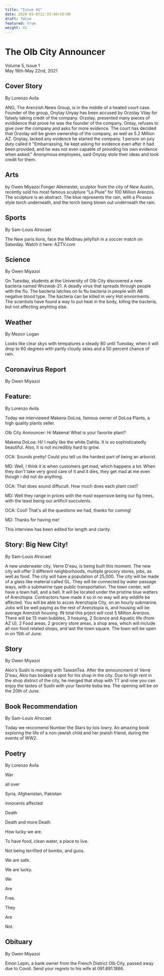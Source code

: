 ```yaml
---
title: "Issue 41"
date: 2020-03-8T12:33:46+10:00
draft: false
featured: true
weight: 41
---
```



# The Olb City Announcer    
Volume 5, Issue 1   
May 16th-May 22nd, 2021    

## Cover Story
By Lorenzo Avila

ANG, The Arenzish News Group, is in the middle of a heated court case. Founder of the group, Onytay Unyay has been accused by Orzolay Vilay for falsely taking credit of the company. Orzolay, presented many pieces of evididence that prove he was the founder of the company. Ontay, refuses to give over the company and asks for more evidence. The court has decided that Orzolay will be given ownership of the company, as well as 5.2 Million AZ. Onytay, lacked any evidence he started the company. 1 person on jury duty called it "Embarrassing, he kept asking for evidence even after it had been provided, and he was not even capable of providing his own evidence when asked." Anonymous employees, said Onytay stole their ideas and took credit for them.



## Arts
by Owen Miyazoi
Fonger Allemester, sculptor from the city of New Austin, recently sold his most famous sculpture "La Pluie" for 100 Million Arenzos. The sculpture is an abstract. The blue represents the rain, with a Picasso style torch underneath, and the torch being blown out underneath the rain.




## Sports
By Sam-Louis Alrocaet

The New paris lions, face the Modinau jellyfish in a soccer match on Saturday. Watch it here: AZTV.com

## Science
By Owen Miyazoi

On Tuesday, students at the University of Olb City discovered a new bacteria named Wvzwob-21. A deadly virus that spreads through people with the flu. The bacteria latches on to flu bacteria in people with AB negative blood type. The bacteria can be killed in very Hot enviorments. The scientists have found a way to put heat in the body, killing the bacteria, but not affecting anyhting else.



## Weather
By Mezoir Logan

Looks like clear skys with tempatures a steady 80 until Tuesday, when it will drop to 60 degrees with partly cloudy skies and a 50 percent chance of rain.



## Coronavirus Report
By Owen Miyazoi    



## Feature:
By Lorenzo Avila

Today we interviewed Makena DoLoa, famous owner of DoLoa Plants, a high quality plants seller.

Olb City Announcer: Hi Makena! What is your favorite plant?

Makena DoLoa: Hi! I really like the white Dahlia. It is so sophisticatedly beautiful. Also, it is not incredibly hard to grow.

OCA: Sounds pretty! Could you tell us the hardest part of being an arborist.

MD: Well, I think it is when customers get mad, which happens a lot. When they don't take very good care of it and it dies, they get mad at me even though i did not do anything.

OCA: That does sound diffucult. How much does each plant cost?

MD: Well they range in prices with the most expensive being our fig trees, with the least being our artificil succulents.

OCA: Cool! That's all the questions we had, thanks for coming!

MD: Thanks for having me!

This interview has been edited for length and clarity.

## Story: Big New City!
By Sam-Louis Alrocaet

A new underwater city,  Verre D'eau, is being built this moment. The new city will offer 3 different neighborhoods, multiple grocery stores, jobs, as well as food. The city will have a population of 25,000. The city will be made of a glass like material called GL. They will be connected by water passage ways, with a submarine type public transportation. The town center, will have a town hall, and a bell. It will be located under the pristine blue watters of Arenztopia. Contractors have made it so in no way will any wildlife be affected. You will be able to acces Arenztopia City, on an hourly submarine. Jobs will be well paying as the rest of Arenztopia is, and housing will be average Arenzish housing. IN total this prject will cost 5 Million Arenzos. There will be 13 main bubbles, 3 hosuing, 2 Science and Aquatic life (from AZ U), 2 Food areas, 2 grocery store areas, a  shop area, which will include all non food related shops, and last the town square. The town will be open in on 15th of June.




## Story
By Owen Miyazoi

Akio's Sushi is merging with TaiwanTea. After the announcment of Verre D'eau, Akio has booked a spot for his shop in the city. Due to high rent in the shop district of the city, he merged that shop with TT and now you can enjoy the tastes of Sushi with your favorite boba tea. The opening will be on the 20th of June. 



## Book Recommendation
By Sam-Louis Alrocaet

Today we reccomend Number the Stars by lois lowry. An amazing book exploring the life of a non-jewish child and her jewish friend, during the events of WW2.



## Poetry
By Lorenzo Avila

War

all over

Syria, Afghanistan, Pakistan

innocents affected

Death

Death and more Death

How lucky we are.

To have food, clean water, a place to live.

Not being terrified of bombs, and guns.

We are safe.

We are lucky.

We

Are

Free.

They

Are

Not.



## Obituary
By Owen Miyazoi

Emon Lepin, a bank owner from the French District Olb City, passed away due to Covid. Send your regrets to his wife at 091.891.1886.

